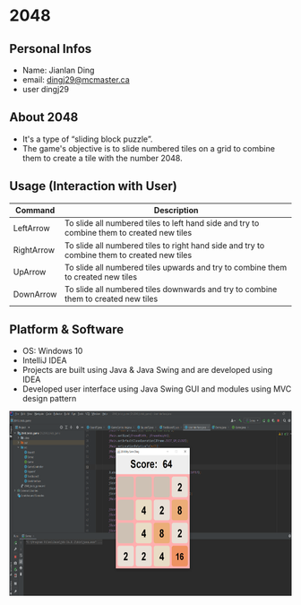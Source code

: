 # 2048

## Personal Infos
- Name: Jianlan Ding
- email: dingj29@mcmaster.ca
- user dingj29
## About 2048
- It's a type of “sliding block puzzle”.
- The game's objective is to slide numbered tiles on a grid to combine them to create a tile with the number 2048.

## Usage (Interaction with User)
| Command  | Description  |
|---|---|
| LeftArrow | To slide all numbered tiles to left hand side and try to combine them to created new tiles |
| RightArrow  | To slide all numbered tiles to right hand side and try to combine them to created new tiles |
| UpArrow  | To slide all numbered tiles upwards and try to combine them to created new tiles |
| DownArrow  | To slide all numbered tiles downwards and try to combine them to created new tiles |

## Platform & Software
- OS: Windows 10
- IntelliJ IDEA
- Projects are built using Java & Java Swing and are developed using IDEA
- Developed user interface using Java Swing GUI and modules using  MVC design pattern
<img src="../images/2048.png" width="600" height="330">



